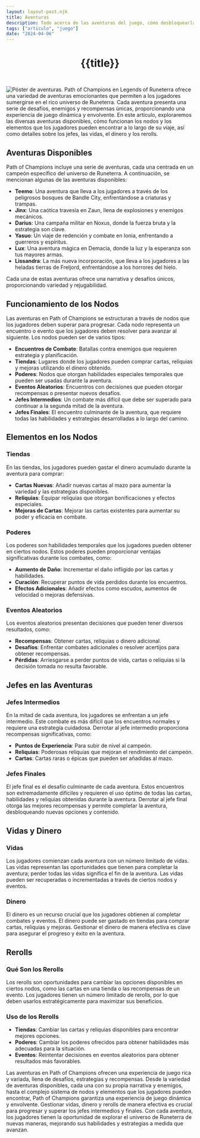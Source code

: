 ```yaml
---
layout: layout-post.njk
title: Aventuras
description: Todo acerca de las aventuras del juego, cómo desbloquearlas, y cómo funcionan.
tags: ["articulo", "juego"]
date: "2024-04-06"
---
```

# <p style="text-align: center;">**{{title}}**</p>

</br>
<div class="clearfix">
  <img src="/img/aventuras-1.jpg" class="col-md-6 float-md-end mb-3 ms-md-3" alt="Póster de aventuras.">
Path of Champions en Legends of Runeterra ofrece una variedad de aventuras emocionantes que permiten a los jugadores sumergirse en el rico universo de Runeterra. Cada aventura presenta una serie de desafíos, enemigos y recompensas únicas, proporcionando una experiencia de juego dinámica y envolvente. En este artículo, exploraremos las diversas aventuras disponibles, cómo funcionan los nodos y los elementos que los jugadores pueden encontrar a lo largo de su viaje, así como detalles sobre los jefes, las vidas, el dinero y los rerolls.

## Aventuras Disponibles

Path of Champions incluye una serie de aventuras, cada una centrada en un campeón específico del universo de Runeterra. A continuación, se mencionan algunas de las aventuras disponibles:

- **Teemo**: Una aventura que lleva a los jugadores a través de los peligrosos bosques de Bandle City, enfrentándose a criaturas y trampas.
- **Jinx**: Una caótica travesía en Zaun, llena de explosiones y enemigos mecánicos.
- **Darius**: Una campaña militar en Noxus, donde la fuerza bruta y la estrategia son clave.
- **Yasuo**: Un viaje de redención y combate en Ionia, enfrentando a guerreros y espíritus.
- **Lux**: Una aventura mágica en Demacia, donde la luz y la esperanza son tus mayores armas.
- **Lissandra**: La más nueva incorporación, que lleva a los jugadores a las heladas tierras de Freljord, enfrentándose a los horrores del hielo.

Cada una de estas aventuras ofrece una narrativa y desafíos únicos, proporcionando variedad y rejugabilidad.

## Funcionamiento de los Nodos

Las aventuras en Path of Champions se estructuran a través de nodos que los jugadores deben superar para progresar. Cada nodo representa un encuentro o evento que los jugadores deben resolver para avanzar al siguiente. Los nodos pueden ser de varios tipos:

- **Encuentros de Combate**: Batallas contra enemigos que requieren estrategia y planificación.
- **Tiendas**: Lugares donde los jugadores pueden comprar cartas, reliquias y mejoras utilizando el dinero obtenido.
- **Poderes**: Nodos que otorgan habilidades especiales temporales que pueden ser usadas durante la aventura.
- **Eventos Aleatorios**: Encuentros con decisiones que pueden otorgar recompensas o presentar nuevos desafíos.
- **Jefes Intermedios**: Un combate más difícil que debe ser superado para continuar a la segunda mitad de la aventura.
- **Jefes Finales**: El encuentro culminante de la aventura, que requiere todas las habilidades y estrategias desarrolladas a lo largo del camino.

## Elementos en los Nodos

### Tiendas

En las tiendas, los jugadores pueden gastar el dinero acumulado durante la aventura para comprar:

- **Cartas Nuevas**: Añadir nuevas cartas al mazo para aumentar la variedad y las estrategias disponibles.
- **Reliquias**: Equipar reliquias que otorgan bonificaciones y efectos especiales.
- **Mejoras de Cartas**: Mejorar las cartas existentes para aumentar su poder y eficacia en combate.

### Poderes

Los poderes son habilidades temporales que los jugadores pueden obtener en ciertos nodos. Estos poderes pueden proporcionar ventajas significativas durante los combates, como:

- **Aumento de Daño**: Incrementar el daño infligido por las cartas y habilidades.
- **Curación**: Recuperar puntos de vida perdidos durante los encuentros.
- **Efectos Adicionales**: Añadir efectos como escudos, aumentos de velocidad o mejoras defensivas.

### Eventos Aleatorios

Los eventos aleatorios presentan decisiones que pueden tener diversos resultados, como:

- **Recompensas**: Obtener cartas, reliquias o dinero adicional.
- **Desafíos**: Enfrentar combates adicionales o resolver acertijos para obtener recompensas.
- **Pérdidas**: Arriesgarse a perder puntos de vida, cartas o reliquias si la decisión tomada no resulta favorable.

## Jefes en las Aventuras

### Jefes Intermedios

En la mitad de cada aventura, los jugadores se enfrentan a un jefe intermedio. Este combate es más difícil que los encuentros normales y requiere una estrategia cuidadosa. Derrotar al jefe intermedio proporciona recompensas significativas, como:

- **Puntos de Experiencia**: Para subir de nivel al campeón.
- **Reliquias**: Poderosas reliquias que mejoran el rendimiento del campeón.
- **Cartas**: Cartas raras o épicas que pueden ser añadidas al mazo.

### Jefes Finales

El jefe final es el desafío culminante de cada aventura. Estos encuentros son extremadamente difíciles y requieren el uso óptimo de todas las cartas, habilidades y reliquias obtenidas durante la aventura. Derrotar al jefe final otorga las mejores recompensas y permite completar la aventura, desbloqueando nuevas opciones y contenido.

## Vidas y Dinero

### Vidas

Los jugadores comienzan cada aventura con un número limitado de vidas. Las vidas representan las oportunidades que tienen para completar la aventura; perder todas las vidas significa el fin de la aventura. Las vidas pueden ser recuperadas o incrementadas a través de ciertos nodos y eventos.

### Dinero

El dinero es un recurso crucial que los jugadores obtienen al completar combates y eventos. El dinero puede ser gastado en tiendas para comprar cartas, reliquias y mejoras. Gestionar el dinero de manera efectiva es clave para asegurar el progreso y éxito en la aventura.

## Rerolls

### Qué Son los Rerolls

Los rerolls son oportunidades para cambiar las opciones disponibles en ciertos nodos, como las cartas en una tienda o las recompensas de un evento. Los jugadores tienen un número limitado de rerolls, por lo que deben usarlos estratégicamente para maximizar sus beneficios.

### Uso de los Rerolls

- **Tiendas**: Cambiar las cartas y reliquias disponibles para encontrar mejores opciones.
- **Poderes**: Cambiar los poderes ofrecidos para obtener habilidades más adecuadas para la situación.
- **Eventos**: Reintentar decisiones en eventos aleatorios para obtener resultados más favorables.

Las aventuras en Path of Champions ofrecen una experiencia de juego rica y variada, llena de desafíos, estrategias y recompensas. Desde la variedad de aventuras disponibles, cada una con su propia narrativa y enemigos, hasta el complejo sistema de nodos y elementos que los jugadores pueden encontrar, Path of Champions garantiza una experiencia de juego dinámica y envolvente. Gestionar vidas, dinero y rerolls de manera efectiva es crucial para progresar y superar los jefes intermedios y finales. Con cada aventura, los jugadores tienen la oportunidad de explorar el universo de Runeterra de nuevas maneras, mejorando sus habilidades y estrategias a medida que avanzan.

</div>